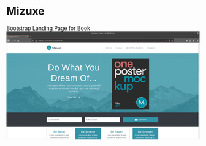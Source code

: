 # Mizuxe
Bootstrap Landing Page for Book
![](https://raw.githubusercontent.com/codebyjustin/Mizuxe/main/demo.gif)
